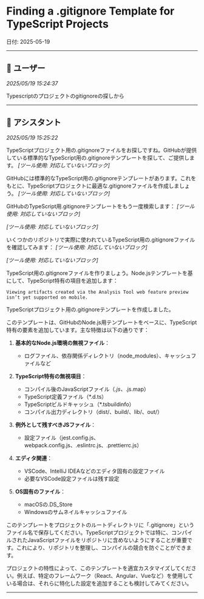 # Finding a .gitignore Template for TypeScript Projects

日付: 2025-05-19

---

## 👤 ユーザー
*2025/05/19 15:24:37*

Typescriptのプロジェクトのgitignoreの探しから

---

## 🤖 アシスタント
*2025/05/19 15:25:22*

TypeScriptプロジェクト用の.gitignoreファイルをお探しですね。GitHubが提供している標準的なTypeScript用の.gitignoreテンプレートを探して、ご提供します。
*[ツール使用: 対応していないブロック]*



GitHubには標準的なTypeScript用の.gitignoreテンプレートがあります。これをもとに、TypeScriptプロジェクトに最適な.gitignoreファイルを作成しましょう。
*[ツール使用: 対応していないブロック]*



GitHubのTypeScript用.gitignoreテンプレートをもう一度検索します：
*[ツール使用: 対応していないブロック]*


*[ツール使用: 対応していないブロック]*



いくつかのリポジトリで実際に使われているTypeScript用の.gitignoreファイルを確認してみます：
*[ツール使用: 対応していないブロック]*


*[ツール使用: 対応していないブロック]*



TypeScript用の.gitignoreファイルを作りましょう。Node.jsテンプレートを基にして、TypeScript特有の項目を追加します：
```
Viewing artifacts created via the Analysis Tool web feature preview isn’t yet supported on mobile.
```



TypeScriptプロジェクト用の.gitignoreテンプレートを作成しました。

このテンプレートは、GitHubのNode.js用テンプレートをベースに、TypeScript特有の要素を追加しています。主な特徴は以下の通りです：

1. **基本的なNode.js環境の無視ファイル**：
   - ログファイル、依存関係ディレクトリ（node_modules）、キャッシュファイルなど

2. **TypeScript特有の無視項目**：
   - コンパイル後のJavaScriptファイル（*.js、*.js.map）
   - TypeScript定義ファイル（*.d.ts）
   - TypeScriptビルドキャッシュ（*.tsbuildinfo）
   - コンパイル出力ディレクトリ（dist/、build/、lib/、out/）

3. **例外として残すべきJSファイル**：
   - 設定ファイル（jest.config.js、webpack.config.js、.eslintrc.js、.prettierrc.js）

4. **エディタ関連**：
   - VSCode、IntelliJ IDEAなどのエディタ固有の設定ファイル
   - 必要なVSCode設定ファイルは残す設定

5. **OS固有のファイル**：
   - macOSの.DS_Store
   - Windowsのサムネイルキャッシュファイル

このテンプレートをプロジェクトのルートディレクトリに「.gitignore」というファイル名で保存してください。TypeScriptプロジェクトでは特に、コンパイルされたJavaScriptファイルをリポジトリに含めないようにすることが重要です。これにより、リポジトリを整理し、コンパイルの競合を防ぐことができます。

プロジェクトの特性によって、このテンプレートを適宜カスタマイズしてください。例えば、特定のフレームワーク（React、Angular、Vueなど）を使用している場合は、それらに特化した設定を追加することも検討してみてください。

---
